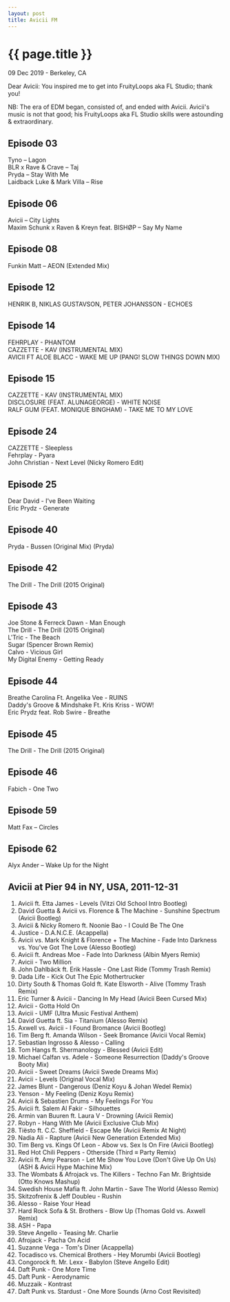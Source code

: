 ```yaml
---
layout: post
title: Avicii FM
---
```


{{ page.title }}
================

<p class="meta">09 Dec 2019 - Berkeley, CA</p>

Dear Avicii: You inspired me to get into FruityLoops aka FL Studio; thank you!

NB: The era of EDM began, consisted of, and ended with Avicii. Avicii's music is not that good; his FruityLoops aka FL Studio skills were astounding & extraordinary.

## Episode 03
Tyno – Lagon  
BLR x Rave & Crave – Taj  
Pryda – Stay With Me  
Laidback Luke & Mark Villa – Rise

## Episode 06
Avicii – City Lights  
Maxim Schunk x Raven & Kreyn feat. BISHØP – Say My Name

## Episode 08
Funkin Matt – AEON (Extended Mix)

## Episode 12
HENRIK B, NIKLAS GUSTAVSON, PETER JOHANSSON - ECHOES

## Episode 14
FEHRPLAY - PHANTOM  
CAZZETTE - KAV (INSTRUMENTAL MIX)  
AVICII FT ALOE BLACC - WAKE ME UP (PANG! SLOW THINGS DOWN MIX)

## Episode 15
CAZZETTE - KAV (INSTRUMENTAL MIX)  
DISCLOSURE (FEAT. ALUNAGEORGE) - WHITE NOISE  
RALF GUM (FEAT. MONIQUE BINGHAM) - TAKE ME TO MY LOVE

## Episode 24
CAZZETTE - Sleepless  
Fehrplay - Pyara  
John Christian - Next Level (Nicky Romero Edit)

## Episode 25
Dear David - I've Been Waiting  
Eric Prydz - Generate

## Episode 40
Pryda - Bussen (Original Mix) (Pryda)

## Episode 42
The Drill - The Drill (2015 Original)

## Episode 43
Joe Stone & Ferreck Dawn - Man Enough  
The Drill - The Drill (2015 Original)  
L'Tric - The Beach  
Sugar (Spencer Brown Remix)  
Calvo - Vicious Girl  
My Digital Enemy - Getting Ready

## Episode 44
Breathe Carolina Ft. Angelika Vee - RUINS  
Daddy's Groove & Mindshake Ft. Kris Kriss - WOW!  
Eric Prydz feat. Rob Swire - Breathe

## Episode 45
The Drill - The Drill (2015 Original)

## Episode 46
Fabich - One Two

## Episode 59
Matt Fax – Circles

## Episode 62
Alyx Ander – Wake Up for the Night

## Avicii at Pier 94 in NY, USA, 2011-12-31
1. Avicii ft. Etta James - Levels (Vitzi Old School Intro Bootleg)
2. David Guetta & Avicii vs. Florence & The Machine - Sunshine Spectrum (Avicii Bootleg)
3. Avicii & Nicky Romero ft. Noonie Bao - I Could Be The One
4. Justice - D.A.N.C.E. (Acappella)
5. Avicii vs. Mark Knight & Florence + The Machine - Fade Into Darkness vs. You've Got The Love (Alesso Bootleg)
6. Avicii ft. Andreas Moe - Fade Into Darkness (Albin Myers Remix)
7. Avicii - Two Million
8. John Dahlbäck ft. Erik Hassle - One Last Ride (Tommy Trash Remix)
9. Dada Life - Kick Out The Epic Mothertrucker
10. Dirty South & Thomas Gold ft. Kate Elsworth - Alive (Tommy Trash Remix)
11. Eric Turner & Avicii - Dancing In My Head (Avicii Been Cursed Mix)
12. Avicii - Gotta Hold On
13. Avicii - UMF (Ultra Music Festival Anthem)
14. David Guetta ft. Sia - Titanium (Alesso Remix)
15. Axwell vs. Avicii - I Found Bromance (Avicii Bootleg)
16. Tim Berg ft. Amanda Wilson - Seek Bromance (Avicii Vocal Remix)
17. Sebastian Ingrosso & Alesso - Calling
18. Tom Hangs ft. Shermanology - Blessed (Avicii Edit)
19. Michael Calfan vs. Adele - Someone Resurrection (Daddy's Groove Booty Mix)
20. Avicii - Sweet Dreams (Avicii Swede Dreams Mix)
21. Avicii - Levels (Original Vocal Mix)
22. James Blunt - Dangerous (Deniz Koyu & Johan Wedel Remix)
23. Yenson - My Feeling (Deniz Koyu Remix)
24. Avicii & Sebastien Drums - My Feelings For You
25. Avicii ft. Salem Al Fakir - Silhouettes
26. Armin van Buuren ft. Laura V - Drowning (Avicii Remix)
27. Robyn - Hang With Me (Avicii Exclusive Club Mix)
28. Tiësto ft. C.C. Sheffield - Escape Me (Avicii Remix At Night)
29. Nadia Ali - Rapture (Avicii New Generation Extended Mix)
30. Tim Berg vs. Kings Of Leon - Abow vs. Sex Is On Fire (Avicii Bootleg)
31. Red Hot Chili Peppers - Otherside (Third ≡ Party Remix)
32. Avicii ft. Amy Pearson - Let Me Show You Love (Don't Give Up On Us) (ASH & Avicii Hype Machine Mix)
33. The Wombats & Afrojack vs. The Killers - Techno Fan Mr. Brightside (Otto Knows Mashup)
34. Swedish House Mafia ft. John Martin - Save The World (Alesso Remix)
35. Skitzofrenix & Jeff Doubleu - Rushin
36. Alesso - Raise Your Head
37. Hard Rock Sofa & St. Brothers - Blow Up (Thomas Gold vs. Axwell Remix)
38. ASH - Papa
39. Steve Angello - Teasing Mr. Charlie
40. Afrojack - Pacha On Acid
41. Suzanne Vega - Tom's Diner (Acappella)
42. Tocadisco vs. Chemical Brothers - Hey Morumbi (Avicii Bootleg)
43. Congorock ft. Mr. Lexx - Babylon (Steve Angello Edit)
44. Daft Punk - One More Time
45. Daft Punk - Aerodynamic
46. Muzzaik - Kontrast
47. Daft Punk vs. Stardust - One More Sounds (Arno Cost Revisited)